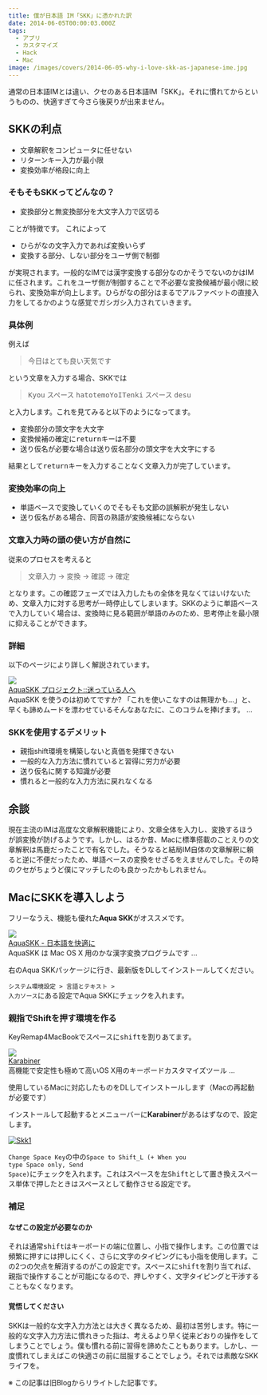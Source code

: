 ```yaml
---
title: 僕が日本語 IM「SKK」に憑かれた訳
date: 2014-06-05T00:00:03.000Z
tags:
  - アプリ
  - カスタマイズ
  - Hack
  - Mac
image: /images/covers/2014-06-05-why-i-love-skk-as-japanese-ime.jpg
---
```

通常の日本語IMとは違い、クセのある日本語IM「SKK」。それに慣れてからというものの、快適すぎて今さら後戻りが出来ません。

## SKKの利点
- 文章解釈をコンピュータに任せない
- リターンキー入力が最小限
- 変換効率が格段に向上

### そもそもSKKってどんなの？
- 変換部分と無変換部分を大文字入力で区切る

ことが特徴です。 これによって
- ひらがなの文字入力であれば変換いらず
- 変換する部分、しない部分をユーザ側で制御

が実現されます。一般的なIMでは漢字変換する部分なのかそうでないのかはIMに任されます。これをユーザ側が制御することで不必要な変換候補が最小限に絞られ、変換効率が向上します。ひらがなの部分はまるでアルファベットの直接入力をしてるかのような感覚でガシガシ入力されていきます。

### 具体例
例えば

> 今日はとても良い天気です

という文章を入力する場合、SKKでは

> <kbd>K</kbd><kbd>you</kbd> <kbd>スペース</kbd> <kbd>hatotemo</kbd><kbd>Y</kbd><kbd>o</kbd><kbd>I</kbd><kbd>T</kbd><kbd>enki</kbd> <kbd>スペース</kbd> <kbd>desu</kbd>

と入力します。これを見てみると以下のようになってます。

- 変換部分の頭文字を大文字
- 変換候補の確定に<kbd>return</kbd>キーは不要
- 送り仮名が必要な場合は送り仮名部分の頭文字を大文字にする

結果として<kbd>return</kbd>キーを入力することなく文章入力が完了しています。

### 変換効率の向上

- 単語ベースで変換していくのでそもそも文節の誤解釈が発生しない
- 送り仮名がある場合、同音の熟語が変換候補にならない

### 文章入力時の頭の使い方が自然に

従来のプロセスを考えると

> 文章入力 → 変換 → 確認 → 確定

となります。この確認フェーズでは入力したもの全体を見なくてはいけないため、文章入力に対する思考が一時停止してしまいます。SKKのように単語ベースで入力していく場合は、変換時に見る範囲が単語のみのため、思考停止を最小限に抑えることができます。

### 詳細

以下のページにより詳しく解説されています。

<div class="cstmreba"> <div class="link-card-box"> <div class="link-card-image"> <a href="http://aquaskk.osdn.jp/aquaskk_pr.html" target="_blank"> <img src="http://capture.heartrails.com/128x128?http://aquaskk.osdn.jp/aquaskk_pr.html"> </a> </div><div class="link-card-info"> <div class="link-card-name"> <a href="http://aquaskk.osdn.jp/aquaskk_pr.html" target="_blank"> AquaSKK プロジェクト::迷っている人へ</a> </div><div class="link-card-detail"> <div class="link-card-detail-select"> AquaSKK を使うのは初めてですか? 「これを使いこなすのは無理かも...」と、早くも諦めムードを漂わせているそんなあなたに、このコラムを捧げます。 ...</div><div class="link-card-detail-memo"> </div></div><div class="link-card-footer"> </div></div></div></div>

### SKKを使用するデメリット

- 親指shift環境を構築しないと真価を発揮できない
- 一般的な入力方法に慣れていると習得に労力が必要
- 送り仮名に関する知識が必要
- 慣れると一般的な入力方法に戻れなくなる

## 余談
現在主流のIMは高度な文章解釈機能により、文章全体を入力し、変換するほうが誤変換が防げるようです。しかし、はるか昔、Macに標準搭載のことえりの文章解釈は馬鹿だったことで有名でした。そうなると結局IM自体の文章解釈に頼ると逆に不便だったため、単語ベースの変換をせざるをえませんでした。その時のクセがちょうど僕にマッチしたのも良かったかもしれません。

## MacにSKKを導入しよう

フリーなうえ、機能も優れた**Aqua SKK**がオススメです。

<div class="cstmreba"> <div class="link-card-box"> <div class="link-card-image"> <a href="http://aquaskk.osdn.jp/" target="_blank"> <img src="http://capture.heartrails.com/128x128?http://aquaskk.osdn.jp/"> </a> </div><div class="link-card-info"> <div class="link-card-name"> <a href="http://aquaskk.osdn.jp/" target="_blank"> AquaSKK - 日本語を快適に</a> </div><div class="link-card-detail"> <div class="link-card-detail-select"> AquaSKK は Mac OS X 用のかな漢字変換プログラムです ...</div><div class="link-card-detail-memo"> </div></div><div class="link-card-footer"> </div></div></div></div>


右のAqua SKKパッケージに行き、最新版をDLしてインストールしてください。

<code>システム環境設定 > 言語とテキスト > 入力ソース</code>にある設定でAqua SKKにチェックを入れます。

### 親指でShiftを押す環境を作る

KeyRemap4MacBookで<kbd>スペース</kbd>に<kbd>shift</kbd>を割りあてます。


<div class="cstmreba"> <div class="link-card-box"> <div class="link-card-image"> <a href="https://pqrs.org/macosx/keyremap4macbook/index.html.ja" target="_blank"> <img src="http://capture.heartrails.com/128x128?https://pqrs.org/macosx/keyremap4macbook/index.html.ja"> </a> </div><div class="link-card-info"> <div class="link-card-name"> <a href="http://aquaskk.osdn.jp/" target="_blank">Karabiner</a> </div><div class="link-card-detail"> <div class="link-card-detail-select"> 高機能で安定性も極めて高いOS X用のキーボードカスタマイズツール ...</div><div class="link-card-detail-memo"> </div></div><div class="link-card-footer"> </div></div></div></div>

使用しているMacに対応したものをDLしてインストールします（Macの再起動が必要です）

インストールして起動するとメニューバーに**Karabiner**があるはずなので、設定します。

[![Skk1](http://lh6.ggpht.com/-ifYieaTibJM/T-CTl87-hjI/AAAAAAAAEa8/ThWzbQqMGVM/skk1.png?imgmax=800 "Skk1")](http://lh6.ggpht.com/-ifYieaTibJM/T-CTl87-hjI/AAAAAAAAEa8/ThWzbQqMGVM/skk1.png?imgmax=800 "Skk1")

<code>Change Space Key</code>の中の<code>Space to Shift_L (+ When you type Space only, Send Space)</code>にチェックを入れます。これは<kbd>スペース</kbd>を<kbd>左Shift</kbd>として置き換え<kbd>スペース</kbd>単体で押したときはスペースとして動作させる設定です。

### 補足
#### なぜこの設定が必要なのか
それは通常<kbd>shift</kbd>はキーボードの端に位置し、小指で操作します。この位置では頻繁に押すには押しにくく、さらに文字のタイピングにも小指を使用します。この2つの欠点を解消するのがこの設定です。<kbd>スペース</kbd>に<kbd>shift</kbd>を割り当てれば、親指で操作することが可能になるので、押しやすく、文字タイピングと干渉することもなくなります。

#### 覚悟してください
SKKは一般的な文字入力方法とは大きく異なるため、最初は苦労します。特に一般的な文字入力方法に慣れきった指は、考えるより早く従来どおりの操作をしてしまうことでしょう。僕も慣れる前に習得を諦めたこともあります。しかし、一度慣れてしまえばこの快適さの前に屈服することでしょう。それでは素敵なSKKライフを。

※ この記事は旧Blogからリライトした記事です。
